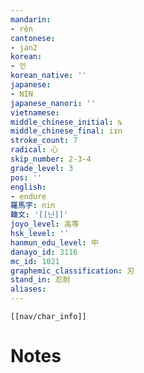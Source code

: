 ```yaml
---
mandarin:
- rěn
cantonese:
- jan2
korean:
- 인
korean_native: ''
japanese:
- NIN
japanese_nanori: ''
vietnamese:
middle_chinese_initial: ȵ
middle_chinese_final: iɪn
stroke_count: 7
radical: 心
skip_number: 2-3-4
grade_level: 3
pos: ''
english:
- endure
羅馬字: nin
韓文: '[[닌]]'
joyo_level: 高等
hsk_level: ''
hanmun_edu_level: 中
danayo_id: 3116
mc_id: 1021
graphemic_classification: 刃
stand_in: 忍耐
aliases:
---
```

```meta-bind-embed
[[nav/char_info]]
```

# Notes

